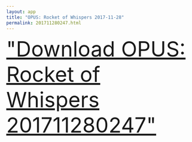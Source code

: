 ```yaml
---
layout: app
title: "OPUS: Rocket of Whispers 2017-11-28"
permalink: 201711280247.html
---
```

<div class="pure-g">
    <div class="pure-u-1-1" style="font-size: 4em">
        <a class="pure-button-primary" href="itms-services://?action=download-manifest&url=https%3A%2F%2Flitsungyisigono.github.io%2FTestScript%2Fmanifests%2F201711280247.plist"><i class="fa fa-download" aria-hidden="true"></i>"Download OPUS: Rocket of Whispers 201711280247"</a>
    </div>
</div>